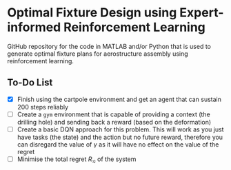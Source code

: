 # Optimal Fixture Design using Expert-informed Reinforcement Learning
GitHub repository for the code in MATLAB and/or Python that is used to generate optimal fixture plans for aerostructure assembly using reinforcement learning.

## To-Do List
- [X] Finish using the cartpole environment and get an agent that can sustain 200 steps reliably
- [ ] Create a `gym` environment that is capable of providing a context (the drilling hole) and sending back a reward (based on the deformation)
- [ ] Create a basic DQN approach for this problem. This will work as you just have tasks (the state) and the action but no future reward, therefore you can disregard the value of $\gamma$ as it will have no effect on the value of the regret
- [ ] Minimise the total regret $R_{\mathcal{G}}$ of the system 
